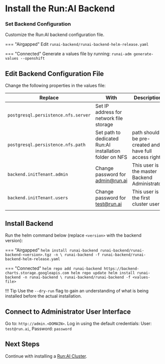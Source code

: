 # Install the Run:AI Backend 

### Set Backend Configuration

Customize the Run:AI backend configuration file.

=== "Airgapped"
    Edit `runai-backend/runai-backend-helm-release.yaml`

=== "Connected"
    Generate a values file by running:
    ```
    runai-adm generate-values --openshift
    ```

## Edit Backend Configuration File

Change the following properties in the values file:


|  Replace |   With   | Description | 
|----------|----------|-------------| 
| `postgresql.persistence.nfs.server` | Set IP address for network file storage ||
| `postgresql.persistence.nfs.path` | Set path to dedicated Run:AI installation folder on NFS | path should be pre-created and have full access rights |
| `backend.initTenant.admin` | Change password for [admin@run.ai](mailto:admin.run.ai) | This user is the master Backend Administrator | 
| `backend.initTenant.users` | Change password for [test@run.ai](mailto:test@run.ai) | This user is the first cluster user | 
    |<img width=500/>|| 
 
<!-- | `tls.secretName` | name of Kubernetes secret under the runai-backend namespace | Secret contains certificate for `auth.runai.<company-name>` | -->


## Install Backend

Run the helm command below (replace `<version>` with the backend version):


=== "Airgapped"
    ```
    helm install runai-backend runai-backend/runai-backend-<version>.tgz -n \
        runai-backend -f runai-backend/runai-backend-helm-release.yaml 
    ```

=== "Connected"
    ```
    helm repo add runai-backend https://backend-charts.storage.googleapis.com
    helm repo update
    helm install runai-backend -n runai-backend \
        runai-backend/runai-backend -f <values-file> 
    ```


!!! Tip
    Use the  `--dry-run` flag to gain an understanding of what is being installed before the actual installation. 


## Connect to Administrator User Interface

Go to: `http://admin.<DOMAIN>`. Log in using the default credentials: User: `test@run.ai`, Password: `password`

## Next Steps

Continue with installing a [Run:AI Cluster](cluster.md).
